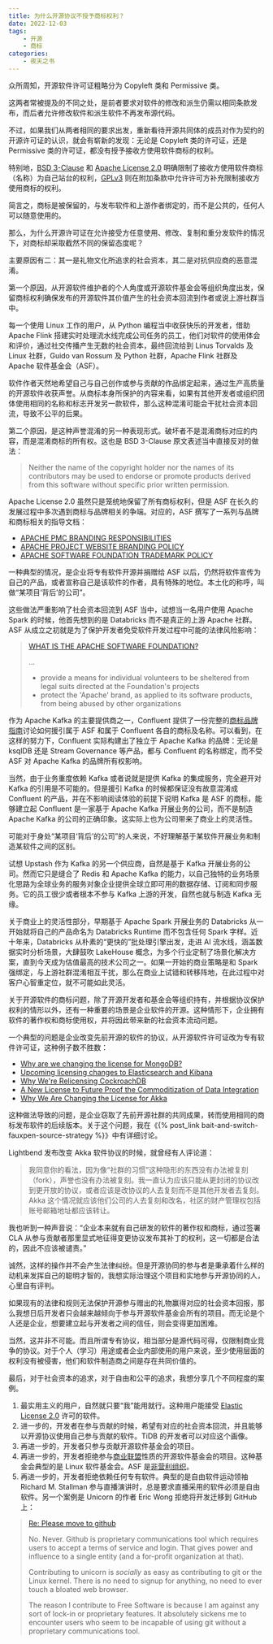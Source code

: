 ```yaml
---
title: 为什么开源协议不授予商标权利？
date: 2022-12-03
tags:
    - 开源
    - 商标
categories:
    - 夜天之书
---
```


众所周知，开源软件许可证粗略分为 Copyleft 类和 Permissive 类。

这两者常被提及的不同之处，是前者要求对软件的修改和派生仍需以相同条款发布，而后者允许修改软件和派生软件不再发布源代码。

不过，如果我们从两者相同的要求出发，重新看待开源共同体的成员对作为契约的开源许可证的认识，就会有崭新的发现：无论是 Copyleft 类的许可证，还是 Permissive 类的许可证，都没有授予接收方使用软件商标的权利。

特别地，[BSD 3-Clause](https://opensource.org/licenses/BSD-3-Clause) 和 [Apache License 2.0](https://www.apache.org/licenses/LICENSE-2.0) 明确限制了接收方使用软件商标（名称）为自己站台的权利，[GPLv3](https://www.gnu.org/licenses/gpl-3.0.en.html) 则在附加条款中允许许可方补充限制接收方使用商标的权利。

简言之，商标是被保留的，与发布软件和上游作者绑定的，而不是公共的，任何人可以随意使用的。

那么，为什么开源许可证在允许接受方任意使用、修改、复制和重分发软件的情况下，对商标却采取截然不同的保留态度呢？

<!-- more -->

主要原因有二：其一是礼物文化所追求的社会资本，其二是对抗供应商的恶意混淆。

第一个原因，从开源软件维护者的个人角度或开源软件基金会等组织角度出发，保留商标权利确保发布的开源软件其价值产生的社会资本回流到作者或说上游社群当中。

每一个使用 Linux 工作的用户，从 Python 编程当中收获快乐的开发者，借助 Apache Flink 搭建实时处理流水线完成公司任务的员工，他们对软件的使用体会和评价，通过社交传播产生无数的社会资本，最终回流给到 Linus Torvalds 及 Linux 社群，Guido van Rossum 及 Python 社群，Apache Flink 社群及 Apache 软件基金会（ASF）。

软件作者天然地希望自己与自己创作或参与贡献的作品绑定起来，通过生产高质量的开源软件收获声誉。从商标本身所保护的内容来看，如果有其他开发者或组织团体使用相同的名称和标志开发另一款软件，那么这种混淆可能会干扰社会资本回流，导致不公平的后果。

第二个原因，是这种声誉混淆的另一种表现形式。破坏者不是混淆商标对应的内容，而是混淆商标的所有权。这也是 BSD 3-Clause 原文表述当中直接反对的做法：

> Neither the name of the copyright holder nor the names of its contributors may be used to endorse or promote products derived from this software without specific prior written permission.

Apache License 2.0 虽然只是笼统地保留了所有商标权利，但是 ASF 在长久的发展过程中多次遇到商标与品牌相关的争端。对应的，ASF 撰写了一系列与品牌和商标相关的指导文档：

* [APACHE PMC BRANDING RESPONSIBILITIES](https://www.apache.org/foundation/marks/responsibility.html)
* [APACHE PROJECT WEBSITE BRANDING POLICY](https://www.apache.org/foundation/marks/pmcs)
* [APACHE SOFTWARE FOUNDATION TRADEMARK POLICY](https://www.apache.org/foundation/marks/)

一种典型的情况，是企业将专有软件开源并捐赠给 ASF 以后，仍然将软件宣传为自己的产品，或者宣称自己是该软件的作者，具有特殊的地位。本土化的称呼，叫做“某项目‘背后’的公司”。

这些做法严重影响了社会资本回流到 ASF 当中，试想当一名用户使用 Apache Spark 的时候，他首先想到的是 Databricks 而不是真正的上游 Apache 社群。ASF 从成立之初就是为了保护开发者免受软件开发过程中可能的法律风险影响：

> [WHAT IS THE APACHE SOFTWARE FOUNDATION?](https://www.apache.org/foundation/how-it-works.html#what)
>
> ...
>
> * provide a means for individual volunteers to be sheltered from legal suits directed at the Foundation's projects
> * protect the 'Apache' brand, as applied to its software products, from being abused by other organizations

作为 Apache Kafka 的主要提供商之一，Confluent 提供了一份完整的[商标品牌指南](https://www.confluent.io/apache-guidelines/)讨论如何援引属于 ASF 和属于 Confluent 各自的商标及名称。可以看到，在这样的努力下，Confluent 实际构建出了独立于 Apache Kafka 的品牌：无论是 ksqlDB 还是 Stream Governance 等产品，都与 Confluent 的名称绑定，而不受 ASF 对 Apache Kafka 的品牌所有权影响。

当然，由于业务重度依赖 Kafka 或者说就是提供 Kafka 的集成服务，完全避开对 Kafka 的引用是不可能的。但是援引 Kafka 的时候都保证没有故意混淆成 Confluent 的产品，并在不影响阅读体验的前提下说明 Kafka 是 ASF 的商标，能够建立起 Confluent 是一家基于 Apache Kafka 开展业务的公司，而不是制造 Apache Kafka 的公司的正确印象。这实际上也为公司带来了商业上的灵活性。

可能对于身处“某项目‘背后’的公司”的人来说，不好理解基于某软件开展业务和制造某软件之间的区别。

试想 Upstash 作为 Kafka 的另一个供应商，自然是基于 Kafka 开展业务的公司。然而它只是缝合了 Redis 和 Apache Kafka 的能力，以自己独特的业务场景化思路为全球业务的服务对象企业提供全球立即可用的数据存储、订阅和同步服务。它的员工很少或者根本不参与 Kafka 上游的开发，自然也就与制造 Kafka 无缘。

关于商业上的灵活性部分，早期基于 Apache Spark 开展业务的 Databricks 从一开始就将自己的产品命名为 Databricks Runtime 而不包含任何 Spark 字样。近十年来，Databricks 从朴素的“更快的”批处理引擎出发，走进 AI 流水线，涵盖数据实时分析场景，大肆鼓吹 LakeHouse 概念，为多个行业定制了场景化解决方案，直到今天成为估值最高的技术公司之一。如果一开始的商业策略是和 Spark 强绑定，与上游社群混淆相互干扰，那么在商业上试错和转移阵地，在此过程中对客户心智重定位，就不可能如此灵活。

关于开源软件的商标问题，除了开源开发者和基金会等组织持有，并根据协议保护权利的情形以外，还有一种重要的场景是企业软件的开源。这种情形下，企业拥有软件的著作权和商标使用权，并将因此带来新的社会资本流动问题。

一个典型的问题是企业改变先前开源的软件的协议，从开源软件许可证改为专有软件许可证，这种例子数不胜数：

* [Why are we changing the license for MongoDB?](https://www.mongodb.com/licensing/server-side-public-license/faq)
* [Upcoming licensing changes to Elasticsearch and Kibana](https://www.elastic.co/blog/licensing-change)
* [Why We're Relicensing CockroachDB](https://www.cockroachlabs.com/blog/oss-relicensing-cockroachdb/)
* [A New License to Future Proof the Commoditization of Data Integration](https://airbyte.com/blog/a-new-license-to-future-proof-the-commoditization-of-data-integration)
* [Why We Are Changing the License for Akka](https://www.lightbend.com/blog/why-we-are-changing-the-license-for-akka)

这种做法导致的问题，是企业窃取了先前开源社群的共同成果，转而使用相同的商标发布软件的后续版本。关于这个问题，我在《{% post_link bait-and-switch-fauxpen-source-strategy %}》中有详细讨论。

Lightbend 发布改变 Akka 软件协议的时候，就曾经有人评论道：

> 我同意你的看法，因为像“社群的习惯”这种隐形的东西没有办法被复刻（fork），声誉也没有办法被复刻。我一直认为应该只能从更封闭的协议改到更开放的协议，或者应该是改协议的人去复刻而不是其他开发者去复刻。Akka 这个情况就应该他们公司的人去复刻和改名，社区的财产管理权包括账号邮箱地址都应该转让。

我也听到一种声音说：“企业本来就有自己研发的软件的著作权和商标，通过签署 CLA 从参与贡献者那里显式地征得变更协议发布其补丁的权利，这一切都是合法的，因此不应该被谴责。”

诚然，这样的操作并不会产生法律纠纷。但是开源协同的参与者是秉承着什么样的动机来发挥自己的聪明才智的，我想实际治理这个项目和实地参与开源协同的人，心里自有评判。

如果现有的法律和规则无法保护开源参与赠出的礼物赢得对应的社会资本回报，那么我想日后开发者只会越来越倾向于参与开源软件基金会所有的项目。而无论是个人还是企业，想要建立起与开发者之间的信任，则会变得更加困难。

当然，这并非不可能。而且所谓专有协议，相当部分是源代码可得，仅限制商业竞争的协议。对于个人（学习）用途或者企业内部使用的用户来说，至少使用层面的权利没有被侵害，他们和软件制造商之间是存在共同价值的。

最后，对于社会资本的追求，对于自由和公平的追求，我想分享几个不同程度的案例。

1. 最实用主义的用户，自然就只要“我”能用就行。这种用户能接受 [Elastic License 2.0](https://www.elastic.co/licensing/elastic-license) 许可的软件。
2. 进一步的，开发者在参与贡献的时候，希望有对应的社会资本回流，并且能够以开源协议使用自己参与贡献的软件。TiDB 的开发者可以对应这个画像。
3. 再进一步的，开发者只参与贡献开源软件基金会的项目。
4. 再进一步的，开发者拒绝参与[商业联盟](https://www.irs.gov/charities-non-profits/other-non-profits/business-leagues)性质的开源软件基金会的项目。这种基金会典型的是 Linux 软件基金会。ASF 是[非营利组织](https://www.irs.gov/charities-non-profits/charitable-organizations/exemption-requirements-501c3-organizations)。
5. 再进一步的，开发者拒绝依赖任何专有软件。典型的是自由软件运动领袖 Richard M. Stallman 参与直播演讲时，总是要求直播采用的软件必须是自由软件。另一个案例是 Unicorn 的作者 Eric Wong 拒绝将开发迁移到 GitHub 上：

> [Re: Please move to github](https://yhbt.net/unicorn-public/20140801213202.GA2729@dcvr.yhbt.net/)
>
> No. Never. Github is proprietary communications tool which requires users to accept a terms of service and login.  That gives power and influence to a single entity (and a for-profit organization at that).
>
> Contributing to unicorn is *socially* as easy as contributing to git or the Linux kernel.  There is no need to signup for anything, no need to ever touch a bloated web browser.
>
> The reason I contribute to Free Software is because I am against any sort of lock-in or proprietary features.  It absolutely sickens me to encounter users who seem to be incapable of using git without a proprietary communications tool.
